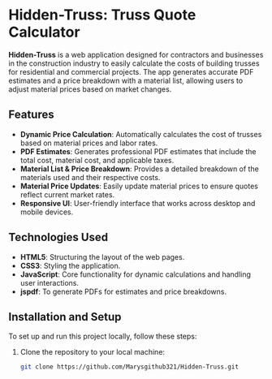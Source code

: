 # Hidden-Truss: Truss Quote Calculator

**Hidden-Truss** is a web application designed for contractors and businesses in the construction industry to easily calculate the costs of building trusses for residential and commercial projects. The app generates accurate PDF estimates and a price breakdown with a material list, allowing users to adjust material prices based on market changes.

## Features

- **Dynamic Price Calculation**: Automatically calculates the cost of trusses based on material prices and labor rates.
- **PDF Estimates**: Generates professional PDF estimates that include the total cost, material cost, and applicable taxes.
- **Material List & Price Breakdown**: Provides a detailed breakdown of the materials used and their respective costs.
- **Material Price Updates**: Easily update material prices to ensure quotes reflect current market rates.
- **Responsive UI**: User-friendly interface that works across desktop and mobile devices.
  
## Technologies Used

- **HTML5**: Structuring the layout of the web pages.
- **CSS3**: Styling the application.
- **JavaScript**: Core functionality for dynamic calculations and handling user interactions.
- **jspdf**: To generate PDFs for estimates and price breakdowns.
  
## Installation and Setup

To set up and run this project locally, follow these steps:

1. Clone the repository to your local machine:

   ```bash
   git clone https://github.com/Marysgithub321/Hidden-Truss.git
